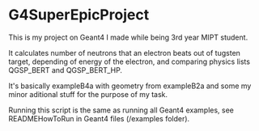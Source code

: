# G4SuperEpicProject

This is my project on Geant4 I made while being 3rd year MIPT student.

It calculates number of neutrons that an electron beats out of tugsten target, depending of energy of the electron, and comparing physics lists QGSP_BERT and QGSP_BERT_HP.

It's basically exampleB4a with geometry from exampleB2a and some my minor aditional stuff for the purpose of my task.

Running this script is the same as running all Geant4 examples, see READMEHowToRun in Geant4 files (/examples folder).

